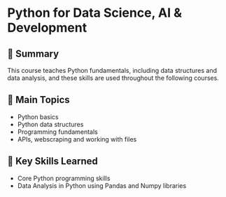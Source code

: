 # Python for Data Science, AI & Development

## 📄 Summary 
This course teaches Python fundamentals, including data structures and data analysis, and these skills are used throughout the following courses.

## 📑 Main Topics 
- Python basics
- Python data structures
- Programming fundamentals
- APIs, webscraping and working with files

## 🔑 Key Skills Learned 
- Core Python programming skills
- Data Analysis in Python using Pandas and Numpy libraries

